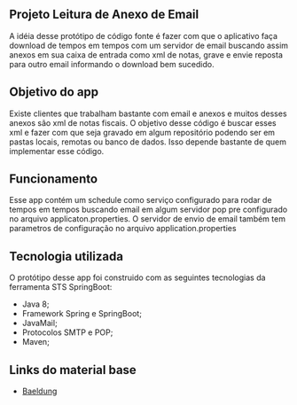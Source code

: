## Projeto Leitura de Anexo de Email

A idéia desse protótipo de código fonte é fazer com que o aplicativo faça download
de tempos em tempos com um servidor de email buscando assim anexos em sua caixa de 
entrada como xml de notas, grave e envie reposta para outro email informando o 
download bem sucedido.


## Objetivo do app
Existe clientes que trabalham bastante com email e anexos e muitos 
desses anexos são xml de notas fiscais. O objetivo desse código 
é buscar esses xml e fazer com que seja gravado em algum repositório
podendo ser em pastas locais, remotas ou banco de dados. Isso depende
bastante de quem implementar esse código.


## Funcionamento
Esse app contém um schedule como serviço configurado para rodar de tempos em tempos
buscando email em algum servidor pop pre configurado no arquivo applicaton.properties.
O servidor de envio de email também tem parametros de configuração no arquivo application.properties


## Tecnologia utilizada
O protótipo desse app foi construido com as seguintes tecnologias da
ferramenta STS SpringBoot:

* Java 8;
* Framework Spring e SpringBoot;
* JavaMail;
* Protocolos SMTP e POP;
* Maven;

## Links do material base

* [Baeldung](http://www.baeldung.com/spring-email)
